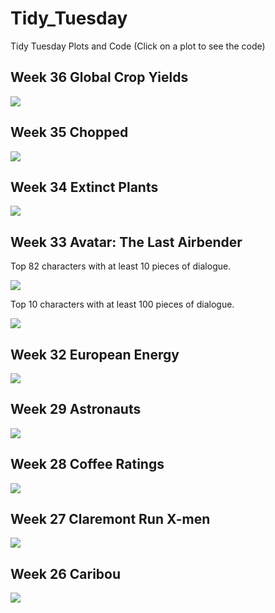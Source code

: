 # Tidy_Tuesday
Tidy Tuesday Plots and Code (Click on a plot to see the code)

## Week 36 Global Crop Yields
<a href='Scripts_for_final_plots/Week_36_Global_Crop_Yields_Final_Plot.Rmd' target='_blank'><img src="Final_Plots/Week_36_Crops.png" align="center"/></a>

## Week 35 Chopped
<a href='Scripts_for_final_plots/Week_35_Chopped_Final_Plot.Rmd' target='_blank'><img src="Final_Plots/Week_35_Chopped.png" align="center"/></a>

## Week 34 Extinct Plants
<a href='Scripts_for_final_plots/Week_34_Plants_Final_Plot.Rmd' target='_blank'><img src="Final_Plots/Week_34_Plants.png" align="center"/></a>

## Week 33 Avatar: The Last Airbender
Top 82 characters with at least 10 pieces of dialogue.

<a href='Scripts_for_final_plots/Week_33_Avatar_Final_Plot.Rmd' target='_blank'><img src="Final_Plots/Week_33_Avatar.gif" align="center"/></a>

Top 10 characters with at least 100 pieces of dialogue.

<a href='Scripts_for_final_plots/Week_33_Avatar_Final_Plot.Rmd' target='_blank'><img src="Final_Plots/Week_33_Avatar2.gif" align="center"/></a>

## Week 32 European Energy 
<a href='Scripts_for_final_plots/Week_32_European_Energy_Final_Plot.Rmd' target='_blank'><img src="Final_Plots/Week_32_European_Energy_Types.jpg" align="center"/></a>

## Week 29 Astronauts
<a href='Scripts_for_final_plots/Week_29_Astronauts_Final_Plot.Rmd' target='_blank'><img src="Final_Plots/Week_29_Astronauts.png" align="center"/></a>

## Week 28 Coffee Ratings
<a href='Scripts_for_final_plots/Week_28_Coffee_Final_Plot.Rmd' target='_blank'><img src="Final_Plots/Week_28_Coffee_Ratings.png" align="center"/></a>

## Week 27 Claremont Run X-men
<a href='Scripts_for_final_plots/Week_27_Claremont_Run_Xmen_Final_Plot.Rmd' target='_blank'><img src="Final_Plots/Week_27_Clarmont_Run_Xmen.PNG" align="center"/></a>

## Week 26 Caribou
<a href='Scripts_for_final_plots/Week_26_Caribou_Final_Plot.Rmd' target='_blank'><img src="Final_Plots/Week_26_Caribou_Routes_by_Season.png" align="center"/></a>
